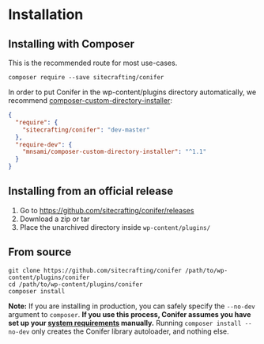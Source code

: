 # Installation

## Installing with Composer

This is the recommended route for most use-cases.

```
composer require --save sitecrafting/conifer
```

In order to put Conifer in the wp-content/plugins directory
automatically, we recommend [composer-custom-directory-installer](https://github.com/mnsami/composer-custom-directory-installer):

```json
{
  "require": {
    "sitecrafting/conifer": "dev-master"
  },
  "require-dev": {
    "mnsami/composer-custom-directory-installer": "^1.1"
  }
}
```

## Installing from an official release

1. Go to https://github.com/sitecrafting/conifer/releases
2. Download a zip or tar
3. Place the unarchived directory inside `wp-content/plugins/`

## From source

```
git clone https://github.com/sitecrafting/conifer /path/to/wp-content/plugins/conifer
cd /path/to/wp-content/plugins/conifer
composer install
```

**Note:** If you are installing in production, you can safely specify the `--no-dev` argument to `composer`. **If you use this process, Conifer assumes you have set up your [system requirements](/requirements.md) manually.** Running `composer install --no-dev` only creates the Conifer library autoloader, and nothing else.